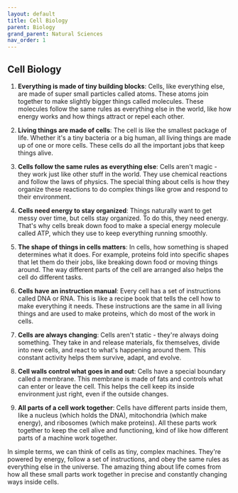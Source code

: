 ```yaml
---
layout: default
title: Cell Biology
parent: Biology
grand_parent: Natural Sciences
nav_order: 1
---
```


## Cell Biology

1. **Everything is made of tiny building blocks**: Cells, like everything else, are made of super small particles called atoms. These atoms join together to make slightly bigger things called molecules. These molecules follow the same rules as everything else in the world, like how energy works and how things attract or repel each other.

2. **Living things are made of cells**: The cell is like the smallest package of life. Whether it's a tiny bacteria or a big human, all living things are made up of one or more cells. These cells do all the important jobs that keep things alive.

3. **Cells follow the same rules as everything else**: Cells aren't magic - they work just like other stuff in the world. They use chemical reactions and follow the laws of physics. The special thing about cells is how they organize these reactions to do complex things like grow and respond to their environment.

4. **Cells need energy to stay organized**: Things naturally want to get messy over time, but cells stay organized. To do this, they need energy. That's why cells break down food to make a special energy molecule called ATP, which they use to keep everything running smoothly.

5. **The shape of things in cells matters**: In cells, how something is shaped determines what it does. For example, proteins fold into specific shapes that let them do their jobs, like breaking down food or moving things around. The way different parts of the cell are arranged also helps the cell do different tasks.

6. **Cells have an instruction manual**: Every cell has a set of instructions called DNA or RNA. This is like a recipe book that tells the cell how to make everything it needs. These instructions are the same in all living things and are used to make proteins, which do most of the work in cells.

7. **Cells are always changing**: Cells aren't static - they're always doing something. They take in and release materials, fix themselves, divide into new cells, and react to what's happening around them. This constant activity helps them survive, adapt, and evolve.

8. **Cell walls control what goes in and out**: Cells have a special boundary called a membrane. This membrane is made of fats and controls what can enter or leave the cell. This helps the cell keep its inside environment just right, even if the outside changes.

9. **All parts of a cell work together**: Cells have different parts inside them, like a nucleus (which holds the DNA), mitochondria (which make energy), and ribosomes (which make proteins). All these parts work together to keep the cell alive and functioning, kind of like how different parts of a machine work together.

In simple terms, we can think of cells as tiny, complex machines. They're powered by energy, follow a set of instructions, and obey the same rules as everything else in the universe. The amazing thing about life comes from how all these small parts work together in precise and constantly changing ways inside cells.
